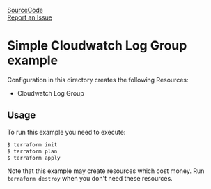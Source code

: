 [SourceCode](https://github.com/nclouds/terraform-aws-cloudwatch/tree/v0.1.2/examples)   
[Report an Issue](https://github.com/nclouds/terraform-aws-cloudwatch/issues)

# Simple Cloudwatch Log Group example

Configuration in this directory creates the following Resources:
- Cloudwatch Log Group

## Usage

To run this example you need to execute:

```bash
$ terraform init
$ terraform plan
$ terraform apply
```

Note that this example may create resources which cost money. Run `terraform destroy` when you don't need these resources.
